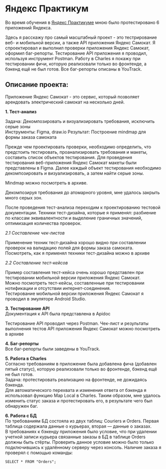 # Яндекс Практикум

Во время обучения в [Яндекс Практикуме](https://practicum.yandex.ru/qa-engineer/) мною было протестировано 6 приложений Яндекса.<br />

Здесь я расскажу про самый масштабный проект - это тестрирование веб- и мобильной версии, а также API приложения Яндекс Самокат. Я спроектировал и выполнил проверки приложения Яндекс Самокат, оформил баг-репорты. Тестирование API приложения я проводил, используя инструмент Postman. Работу в Charles я покажу при тестировании фичи, которую реализовали только во фронтенде, а бэкенд ещё не был готов.
Все баг-репорты описаны в YouTrack.


## Описание проекта:

Приложение Яндекс Самокат - это сервис, который позволяет арендовать электрический самокат на несколько дней.

<a name="headers1"/>**1. Тест-анализ** <br />

Задача: Декомпозировать и визуализировать требования, исключить серые зоны<br />
Инструменты: Figma, draw.io
Результат: Построение mindmap для формы заказа самоката

Прежде чем проектировать проверки, необходимо определить, что предстоить тестировать, проанализировать требования и макеты, составить список объектов тестирования. Для проведения тестирования веб-приложения Яндекс Самокат макеты были представлены в Figma. Далее каждый объект тестирования необходимо декомпозировать и визуализировать, а затем найти серые зоны.

Mindmap можно посмотреть в архиве.

Декомпозируя требования до атомарного уровня, мне удалось закрыть много серых зон.

После проведения тест-анализа переходим к проектированию тестовой документации. Техники тест-дизайна, которые я применял: разбиение по классам эквивалентности и выделение граничных значений, оптимизация количества проверок.

*2.1 Составление чек-листов* <br />

Применение техник тест-дизайна хорошо видно при составлении проверок на валидацию полей для формы заказа самоката. Посмотреть, как я применял техники тест-дизайна можно в архиве

*2.2 Составление тест-кейсов* <br />

Пример составления тест-кейса очень хорошо представлен при тестировании мобильной версии приложения Яндекс Самокат.<br /> Можно посмотреть тест-кейсы, составленные при тестировании нотификации и отсутствии интернет-соединения.<br />
Тестирование мобильной версии приложения Яндекс Самокат я проводил в эмуляторе Android Studio.<br />

<a name="headers3"/>**3. Тестирование API** <br />
Документация к API была представлена в Apidoc<br />

Тестирование API проводил через Postman. Чек-лист и результаты выполнения тестов API приложения Яндекс Самокат можно посмотреть в архиве

<a name="headers4"/>**4. Баг-репорты** <br />
Все баг-репорты были заведены в YouTrack.<br />

<a name="headers5"/>**5. Работа в Charles** <br />
Согласно требованиям в приложение была добавлена фича (добавлен пятый статус), которую реализовали только во фронтенде, бэкенд ещё не был готов.<br />
Задача: протестировать реализацию на фронтенде, не дожидаясь бэкенда.<br />
Для автоматического перехвата и изменения ответа от бэкенда я использовал функцию Map Local в Charles. Таким образом, мне удалось изменить статус заказа и протестировать его, в результате чего был обнаружен баг.

<a name="headers6"/>**6. Работа с БД** <br />
По требованиям БД состояла из двух таблиц: Couriers и Orders. Первая таблица содержала данные о курьерах, вторая — данные о заказах.<br />
В требованиях к бэкенду приложения было условие, что при удалении учетной записи курьера связанные заказы в БД в таблице Orders должны быть стёрты. Проверить данное условие можно было только подключившись к удалённому серверу через консоль.  Наличие заказа я проверял с помощью команды:
```
SELECT * FROM "Orders";
```

